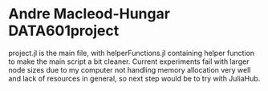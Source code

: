 # Andre Macleod-Hungar DATA601project


project.jl is the main file, with helperFunctions.jl containing helper function to make the main script a bit cleaner. Current experiments fail with larger node sizes due to my computer not handling memory allocation very well and lack of resources in general, so next step would be to try with JuliaHub.

